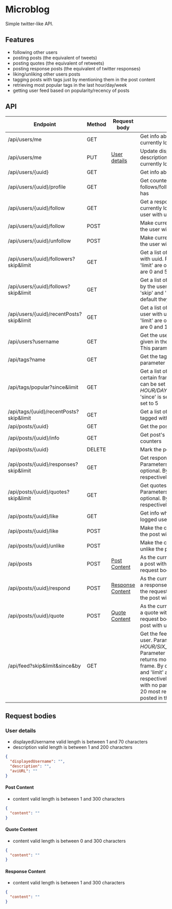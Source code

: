 # Microblog

Simple twitter-like API.

## Features
* following other users
* posting posts (the equivalent of tweets)
* posting quotes (the equivalent of retweets)
* posting response posts (the equivalent of twitter responses)
* liking/unliking other users posts
* tagging posts with tags just by mentioning them in the post content
* retrieving most popular tags in the last hour/day/week
* getting user feed based on popularity/recency of posts 

## API

| Endpoint                                 | Method     | Request body     | Description                                      |
|------------------------                  |----------  |----------------- |-------------                                     |
| /api/users/me                            | GET        |                  | Get info about the user that is currently logged in |
| /api/users/me                            | PUT        | [User details]()     | Update displayed username, description and profile picture of currently logged user |
| /api/users/{uuid}                        | GET        |                  | Get info about the user with uuid |
| /api/users/{uuid}/profile                | GET        |                  | Get counters that show how many follows/followers the user with uuid has |
| /api/users/{uuid}/follow                 | GET        |                  | Get a response that shows whether currently logged user follows the user with uuid |
| /api/users/{uuid}/follow                 | POST       |                  | Make currently logged user follow the user with uuid |
| /api/users/{uuid}/unfollow               | POST       |                  | Make currently logged user unfollow the user with uuid |
| /api/users/{uuid}/followers?skip&limit   | GET        |                  | Get a list of users that follow the user with uuid. Parameters 'skip' and 'limit' are optional. By default they are 0 and 5 respectively |
| /api/users/{uuid}/follows?skip&limit     | GET        |                  | Get a list of users that are followed by the user with uuid. Parameters 'skip' and 'limit' are optional. By default they are 0 and 5 respectively |
| /api/users/{uuid}/recentPosts?skip&limit| GET        |                  | Get a list of most recent posts of user with uuid. Parameters 'skip' and 'limit' are optional. By default they are 0 and 10 respectively |
| /api/users?username                      | GET        |                  | Get the user with exact username as given in the parameter 'username'. This parameter is required |
| /api/tags?name                           | GET        |                  | Get the tag with exact name. The parameter 'name' is required |
| /api/tags/popular?since&limit            | GET        |                  | Get a list of tags popular within a certain frame. The parameter 'since' can be set to values: *HOUR/DAY/WEEK*. If not provided, 'since' is set to *HOUR* and 'limit' is set to 5 |
| /api/tags/{uuid}/recentPosts?skip&limit | GET        |                  | Get a list of most recent posts tagged with the tag with given uuid |                
| /api/posts/{uuid}                       | GET        |                  | Get the post with uuid |
| /api/posts/{uuid}/info                  | GET        |                  | Get post's response/like/quote counters |
| /api/posts/{uuid}                       | DELETE     |                  | Mark the post with uuid as deleted |
| /api/posts/{uuid}/responses?skip&limit  | GET        |                  | Get responses to the post with uuid. Parameters 'skip' and 'limit' are optional. By default they are 0 and 5 respectively |
| /api/posts/{uuid}/quotes?skip&limit   | GET        |                  | Get quotes of the post with uuid. Parameters 'skip' and 'limit' are optional. By default they are 0 and 5 respectively |
| /api/posts/{uuid}/like                  | GET        |                  | Get info whether the currently logged user likes the post with uuid |
| /api/posts/{uuid}/like                  | POST       |                  | Make the currently logged user like the post with uuid |
| /api/posts/{uuid}/unlike                | POST       |                  | Make the currently logged user unlike the post with uuid |
| /api/posts                              | POST       | [Post Content]()    | As the currently logged user, create a post with the content given in the request body |
| /api/posts/{uuid}/respond               | POST       | [Response Content]() | As the currently logged user, create a response with the content given in the request body, that responds to the post with uuid |
| /api/posts/{uuid}/quote               | POST       | [Quote Content]()  | As the currently logged user, create a quote with the content given in the request body, that references the post with uuid |
| /api/feed?skip&limit&since&by            | GET        |                  | Get the feed of the currently logged user. Parameter 'since' can be set to *HOUR/SIX_HOURS/TWELVE_HOURS*. Parameter 'by' set to 'POPULARITY' returns most popular posts in a given frame. By default parameters 'skip' and 'limit' are set to 0 and 20 respectively. Calling this endpoint with no parameters returns at most 20 most recent posts that have been posted in the last hour |

## Request bodies

### User details

* displayedUsername valid length is between 1 and 70 characters
* description valid length is between 1 and 200 characters

```JSON
{
  "displayedUsername": "",
  "description": "",
  "aviURL": ""
}
```

#### Post Content

* content valid length is between 1 and 300 characters

```JSON
{
  "content": ""
}
```

#### Quote Content

* content valid length is between 0 and 300 characters

```JSON
{
  "content": ""
}
```

#### Response Content

* content valid length is between 1 and 300 characters

```JSON
{
  "content": ""
}
```